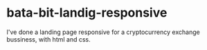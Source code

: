 # bata-bit-landig-responsive
I've done a landing page responsive for a cryptocurrency exchange bussiness, with html and css.
